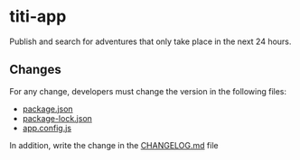 # titi-app

Publish and search for adventures that only take place in the next 24 hours.

## Changes

For any change, developers must change the version in the following files:

- [package.json](https://github.com/willymateo/titi-app/blob/main/package.json)
- [package-lock.json](https://github.com/willymateo/titi-app/blob/main/package-lock.json)
- [app.config.js](https://github.com/willymateo/titi-app/blob/main/app.config.js)

In addition, write the change in the [CHANGELOG.md](https://github.com/willymateo/titi-app/blob/main/CHANGELOG.md) file

